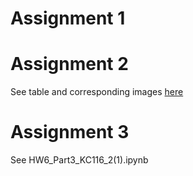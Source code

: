 
# Assignment 1


# Assignment 2


See table and corresponding images [here](../HW6_KC116/HW6_KC116_Part2_README.md)

# Assignment 3

See HW6_Part3_KC116_2(1).ipynb
  
  

